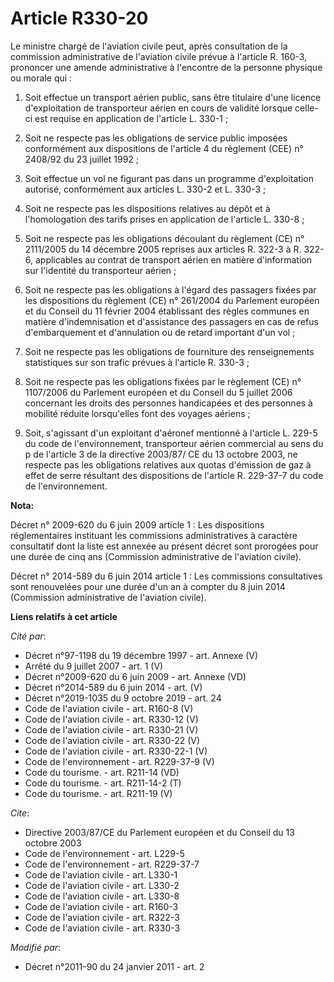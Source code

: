 # Article R330-20

Le ministre chargé de l'aviation civile peut, après consultation de la commission administrative de l'aviation civile prévue
à l'article R. 160-3, prononcer une amende administrative à l'encontre de la personne physique ou morale qui : 

1. Soit effectue un transport aérien public, sans être titulaire d'une licence d'exploitation de transporteur aérien en cours
de validité lorsque celle-ci est requise en application de l'article L. 330-1 ; 

2. Soit ne respecte pas les obligations de service public imposées conformément aux dispositions de l'article 4 du règlement
(CEE) n° 2408/92 du 23 juillet 1992 ;

3. Soit effectue un vol ne figurant pas dans un programme d'exploitation autorisé, conformément aux articles L. 330-2 et L.
330-3 ; 

4. Soit ne respecte pas les dispositions relatives au dépôt et à l'homologation des tarifs prises en application de l'article
L. 330-8 ; 

5. Soit ne respecte pas les obligations découlant du règlement (CE) n° 2111/2005 du 14 décembre 2005 reprises aux articles R.
322-3 à R. 322-6, applicables au contrat de transport aérien en matière d'information sur l'identité du transporteur
aérien ; 

6. Soit ne respecte pas les obligations à l'égard des passagers fixées par les dispositions du règlement (CE) n° 261/2004 du
Parlement européen et du Conseil du 11 février 2004 établissant des règles communes en matière d'indemnisation et
d'assistance des passagers en cas de refus d'embarquement et d'annulation ou de retard important d'un vol ; 

7. Soit ne respecte pas les obligations de fourniture des renseignements statistiques sur son trafic prévues à l'article R.
330-3 ; 

8. Soit ne respecte pas les obligations fixées par le règlement (CE) n° 1107/2006 du Parlement européen et du Conseil du 5
juillet 2006 concernant les droits des personnes handicapées et des personnes à mobilité réduite lorsqu'elles font des
voyages aériens ; 

9. Soit, s'agissant d'un exploitant d'aéronef mentionné à l'article L. 229-5 du code de l'environnement, transporteur aérien
commercial au sens du p de l'article 3 de la directive 2003/87/ CE du 13 octobre 2003, ne respecte pas les obligations
relatives aux quotas d'émission de gaz à effet de serre résultant des dispositions de l'article R. 229-37-7 du code de
l'environnement.

**Nota:**

Décret n° 2009-620 du 6 juin 2009 article 1 : Les dispositions réglementaires instituant les commissions administratives à
caractère consultatif dont la liste est annexée au présent décret sont prorogées pour une durée de cinq ans (Commission
administrative de l'aviation civile).

Décret n° 2014-589 du 6 juin 2014 article 1 : Les commissions consultatives sont renouvelées pour une durée d'un an à compter
du 8 juin 2014 (Commission administrative de l'aviation civile).

**Liens relatifs à cet article**

_Cité par_:

  - Décret n°97-1198 du 19 décembre 1997 - art. Annexe (V)
  - Arrêté du 9 juillet 2007 - art. 1 (V)
  - Décret n°2009-620 du 6 juin 2009 - art. Annexe (VD)
  - Décret n°2014-589 du 6 juin 2014 - art. (V)
  - Décret n°2019-1035 du 9 octobre 2019 - art. 24
  - Code de l'aviation civile - art. R160-8 (V)
  - Code de l'aviation civile - art. R330-12 (V)
  - Code de l'aviation civile - art. R330-21 (V)
  - Code de l'aviation civile - art. R330-22 (V)
  - Code de l'aviation civile - art. R330-22-1 (V)
  - Code de l'environnement - art. R229-37-9 (V)
  - Code du tourisme. - art. R211-14 (VD)
  - Code du tourisme. - art. R211-14-2 (T)
  - Code du tourisme. - art. R211-19 (V)

_Cite_:

  - Directive 2003/87/CE du Parlement européen et du Conseil du 13 octobre 2003
  - Code de l'environnement - art. L229-5
  - Code de l'environnement - art. R229-37-7
  - Code de l'aviation civile - art. L330-1
  - Code de l'aviation civile - art. L330-2
  - Code de l'aviation civile - art. L330-8
  - Code de l'aviation civile - art. R160-3
  - Code de l'aviation civile - art. R322-3
  - Code de l'aviation civile - art. R330-3

_Modifié par_:

  - Décret n°2011-90 du 24 janvier 2011 - art. 2
